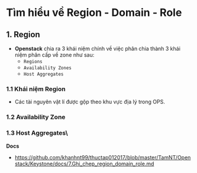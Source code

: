 # Tìm hiểu về Region - Domain - Role 
## 1. Region
- **Openstack** chia ra 3 khái niệm chính về việc phân chia thành 3 khái niệm phân cấp về zone như sau: 
  + `Regions`
  + `Availability Zones`  
  + `Host Aggregates`
### 1.1 Khái niệm Region 
- Các tài nguyên vật lí được gộp theo khu vực địa lý trong OPS.

### 1.2 Availability Zone
### 1.3 Host Aggregates\

__Docs__
- https://github.com/khanhnt99/thuctap012017/blob/master/TamNT/Openstack/Keystone/docs/7.Ghi_chep_region_domain_role.md